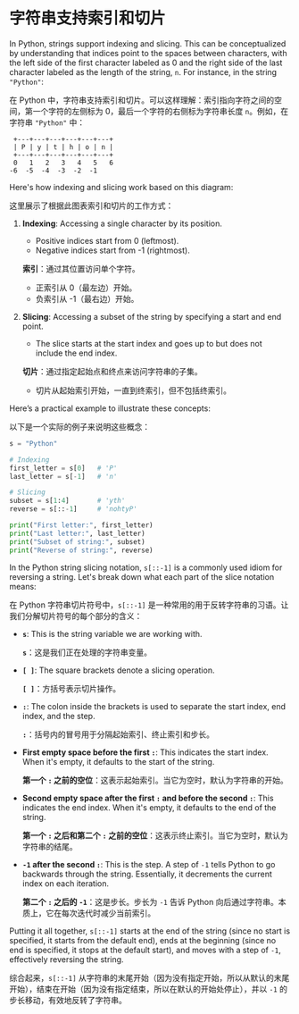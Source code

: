 # 字符串支持索引和切片
In Python, strings support indexing and slicing. This can be conceptualized by understanding that indices point to the spaces between characters, with the left side of the first character labeled as 0 and the right side of the last character labeled as the length of the string, `n`. For instance, in the string `"Python"`:

在 Python 中，字符串支持索引和切片。可以这样理解：索引指向字符之间的空间，第一个字符的左侧标为 0，最后一个字符的右侧标为字符串长度 `n`。例如，在字符串 `"Python"` 中：

```
 +---+---+---+---+---+---+
 | P | y | t | h | o | n |
 +---+---+---+---+---+---+
 0   1   2   3   4   5   6
-6  -5  -4  -3  -2  -1
```

Here's how indexing and slicing work based on this diagram:

这里展示了根据此图表索引和切片的工作方式：

1. **Indexing**: Accessing a single character by its position.
   - Positive indices start from 0 (leftmost).
   - Negative indices start from -1 (rightmost).
   
   **索引**：通过其位置访问单个字符。
   - 正索引从 0（最左边）开始。
   - 负索引从 -1（最右边）开始。

2. **Slicing**: Accessing a subset of the string by specifying a start and end point.
   - The slice starts at the start index and goes up to but does not include the end index.

   **切片**：通过指定起始点和终点来访问字符串的子集。
   - 切片从起始索引开始，一直到终索引，但不包括终索引。

Here’s a practical example to illustrate these concepts:

以下是一个实际的例子来说明这些概念：

```python
s = "Python"

# Indexing
first_letter = s[0]   # 'P'
last_letter = s[-1]   # 'n'

# Slicing
subset = s[1:4]       # 'yth'
reverse = s[::-1]     # 'nohtyP'

print("First letter:", first_letter)
print("Last letter:", last_letter)
print("Subset of string:", subset)
print("Reverse of string:", reverse)
```

In the Python string slicing notation, `s[::-1]` is a commonly used idiom for reversing a string. Let's break down what each part of the slice notation means:

在 Python 字符串切片符号中，`s[::-1]` 是一种常用的用于反转字符串的习语。让我们分解切片符号的每个部分的含义：

- **`s`**: This is the string variable we are working with.

  **`s`**：这是我们正在处理的字符串变量。

- **`[ ]`**: The square brackets denote a slicing operation.

  **`[ ]`**：方括号表示切片操作。

- **`:`**: The colon inside the brackets is used to separate the start index, end index, and the step.

  **`:`**：括号内的冒号用于分隔起始索引、终止索引和步长。

- **First empty space before the first `:`**: This indicates the start index. When it's empty, it defaults to the start of the string.

  **第一个 `:` 之前的空位**：这表示起始索引。当它为空时，默认为字符串的开始。

- **Second empty space after the first `:` and before the second `:`**: This indicates the end index. When it's empty, it defaults to the end of the string.

  **第一个 `:` 之后和第二个 `:` 之前的空位**：这表示终止索引。当它为空时，默认为字符串的结尾。

- **`-1` after the second `:`**: This is the step. A step of `-1` tells Python to go backwards through the string. Essentially, it decrements the current index on each iteration.

  **第二个 `:` 之后的 `-1`**：这是步长。步长为 `-1` 告诉 Python 向后通过字符串。本质上，它在每次迭代时减少当前索引。

Putting it all together, `s[::-1]` starts at the end of the string (since no start is specified, it starts from the default end), ends at the beginning (since no end is specified, it stops at the default start), and moves with a step of `-1`, effectively reversing the string.

综合起来，`s[::-1]` 从字符串的末尾开始（因为没有指定开始，所以从默认的末尾开始），结束在开始（因为没有指定结束，所以在默认的开始处停止），并以 `-1` 的步长移动，有效地反转了字符串。
